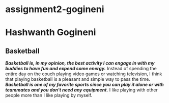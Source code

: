 # assignment2-gogineni
# Hashwanth Gogineni
## Basketball
***Basketball is, in my opinion, the best activity I can engage in with my buddies to have fun and expend some energy.*** Instead of spending the entire day on the couch playing video games or watching television, I think that playing basketball is a pleasant and simple way to pass the time. ***Basketball is one of my favorite sports since you can play it alone or with teammates and you don't need any equipment.*** I like playing with other people more than I like playing by myself.